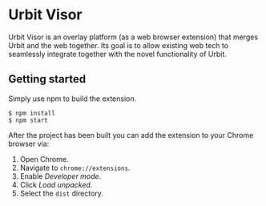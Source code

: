 # Urbit Visor

Urbit Visor is an overlay platform (as a web browser extension) that merges Urbit and the web together. Its goal is to allow existing web tech to seamlessly integrate together with the novel functionality of Urbit. 


## Getting started

Simply use npm to build the extension.

```
$ npm install
$ npm start
```

After the project has been built you can add the extension to your Chrome browser via:

1. Open Chrome.
2. Navigate to `chrome://extensions`.
3. Enable _Developer mode_.
4. Click _Load unpacked_.
5. Select the `dist` directory.
